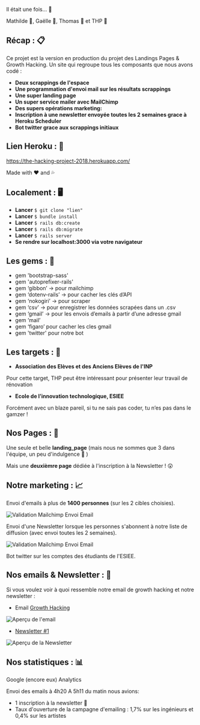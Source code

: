 Il était une fois... 📖

Mathilde  🐳, Gaëlle 🐞, Thomas 🐰 et THP 

## Récap : 📋

Ce projet est la version en production du projet des Landings Pages & Growth Hacking. Un site qui regroupe tous les composants que nous avons codé :

* **Deux scrappings de l'espace**
* **Une programmation d'envoi mail sur les résultats scrappings**
* **Une super landing page**
* **Un super service mailer avec MailChimp**
* **Des supers opérations marketing:**
* **Inscription à une newsletter envoyée toutes les 2 semaines grace à Heroku Scheduler**
* **Bot twitter grace aux scrappings initiaux**

## Lien Heroku : 🚀

https://the-hacking-project-2018.herokuapp.com/

Made with ❤️ and 💦

## Localement : 🖥

* **Lancer** `$ git clone "lien"`
* **Lancer** `$ bundle install`
* **Lancer** `$ rails db:create`
* **Lancer** `$ rails db:migrate`
* **Lancer** `$ rails server`
* **Se rendre sur localhost:3000 via votre navigateur**

## Les gems : 💎

* gem 'bootstrap-sass'
* gem 'autoprefixer-rails'
* gem ‘gibbon’ → pour mailchimp
* gem ‘dotenv-rails’ → pour cacher les clés d’API
* gem ‘nokogiri’ → pour scraper
* gem ‘csv’ → pour enregistrer les données scrapées dans un .csv
* gem ‘gmail’ → pour les envois d’emails à partir d’une adresse gmail
* gem ‘mail’
* gem ‘figaro’ pour cacher les cles gmail
* gem 'twitter' pour notre bot

## Les targets : 🎯

* **Association des Elèves et des Anciens Elèves de l'INP**

Pour cette target, THP peut être intéressant pour présenter leur travail de rénovation

* **Ecole de l’innovation technologique, ESIEE**

Forcément avec un blaze pareil, si tu ne sais pas coder, tu n’es pas dans le gamzer !

## Nos Pages : 📰

Une seule et belle **landing_page** (mais nous ne sommes que 3 dans l'équipe, un peu d'indulgence 🤗 )

Mais une **deuxièmre page** dédiée à l'inscription à la Newsletter ! 😲


## Notre marketing : 📈

Envoi d'emails à plus de **1400 personnes** (sur les 2 cibles choisies).

![Validation Mailchimp Envoi Email](https://zupimages.net/up/18/33/kvpv.png)

Envoi d'une Newsletter lorsque les personnes s'abonnent à notre liste de diffusion (avec envoi toutes les 2 semaines).


![Validation Mailchimp Envoi Email](https://zupimages.net/up/18/33/1as6.png)

Bot twitter sur les comptes des étudiants de l'ESIEE.

## Nos emails & Newsletter : 💌

Si vous voulez voir à quoi ressemble notre email de growth hacking et notre newsletter :
* Email [Growth Hacking](https://mailchi.mp/2e91ea6097eb/devenez-un-crack-en-hacking-9255)

![Aperçu de l'email](https://zupimages.net/up/18/33/z13g.png)
* [Newsletter #1](https://mailchi.mp/6322cf51799b/thp-cest-lavenir-en-marche)

![Aperçu de la Newsletter](https://zupimages.net/up/18/33/gmd0.png)

## Nos statistiques : 📊

Google (encore eux) Analytics

Envoi des emails à 4h20
A 5h11 du matin nous avions:
* 1 inscription à la newsletter 🤩
* Taux d'ouverture de la campagne d'emailing : 1,7% sur les ingénieurs et 0,4% sur les artistes
